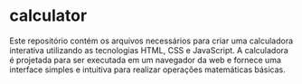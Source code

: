 # calculator
Este repositório contém os arquivos necessários para criar uma calculadora interativa utilizando as tecnologias HTML, CSS e JavaScript. A calculadora é projetada para ser executada em um navegador da web e fornece uma interface simples e intuitiva para realizar operações matemáticas básicas.
